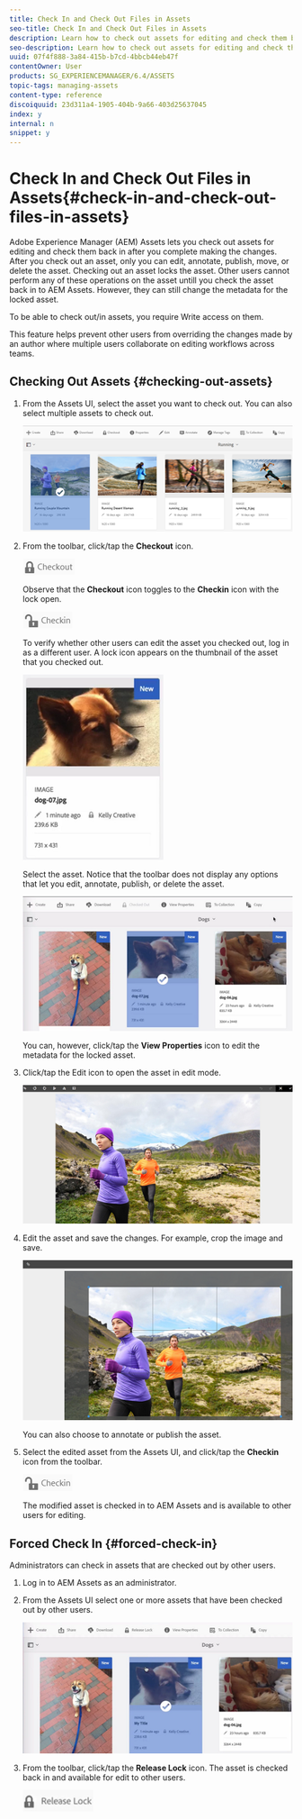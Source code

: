 ```yaml
---
title: Check In and Check Out Files in Assets
seo-title: Check In and Check Out Files in Assets
description: Learn how to check out assets for editing and check them back in after the changes are complete.
seo-description: Learn how to check out assets for editing and check them back in after the changes are complete.
uuid: 07f4f888-3a84-415b-b7cd-4bbcb44eb47f
contentOwner: User
products: SG_EXPERIENCEMANAGER/6.4/ASSETS
topic-tags: managing-assets
content-type: reference
discoiquuid: 23d311a4-1905-404b-9a66-403d25637045
index: y
internal: n
snippet: y
---
```


# Check In and Check Out Files in Assets{#check-in-and-check-out-files-in-assets}

Adobe Experience Manager (AEM) Assets lets you check out assets for editing and check them back in after you complete making the changes. After you check out an asset, only you can edit, annotate, publish, move, or delete the asset. Checking out an asset locks the asset. Other users cannot perform any of these operations on the asset untill you check the asset back in to AEM Assets. However, they can still change the metadata for the locked asset.

To be able to check out/in assets, you require Write access on them.

This feature helps prevent other users from overriding the changes made by an author where multiple users collaborate on editing workflows across teams.

## Checking Out Assets {#checking-out-assets}

1. From the Assets UI, select the asset you want to check out. You can also select multiple assets to check out.

   ![](assets/chlimage_1-473.png)

1. From the toolbar, click/tap the **Checkout** icon.

   ![](assets/chlimage_1-474.png)

   Observe that the **Checkout** icon toggles to the **Checkin** icon with the lock open.

   ![](assets/chlimage_1-475.png)

   To verify whether other users can edit the asset you checked out, log in as a different user. A lock icon appears on the thumbnail of the asset that you checked out.

   ![](assets/chlimage_1-476.png)

   Select the asset. Notice that the toolbar does not display any options that let you edit, annotate, publish, or delete the asset.

   ![](assets/chlimage_1-477.png)

   You can, however, click/tap the **View Properties** icon to edit the metadata for the locked asset.

1. Click/tap the Edit icon to open the asset in edit mode.

   ![](assets/chlimage_1-478.png)

1. Edit the asset and save the changes. For example, crop the image and save. 

   ![](assets/chlimage_1-479.png)

   You can also choose to annotate or publish the asset.

1. Select the edited asset from the Assets UI, and click/tap the **Checkin** icon from the toolbar.

   ![](assets/chlimage_1-480.png)

   The modified asset is checked in to AEM Assets and is available to other users for editing.

## Forced Check In {#forced-check-in}

Administrators can check in assets that are checked out by other users.

1. Log in to AEM Assets as an administrator.
1. From the Assets UI select one or more assets that have been checked out by other users.

   ![](assets/chlimage_1-481.png)

1. From the toolbar, click/tap the **Release Lock** icon. The asset is checked back in and available for edit to other users.

   ![](assets/chlimage_1-482.png)

